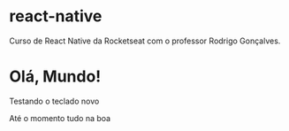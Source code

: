 # react-native
 Curso de React Native da Rocketseat com o professor Rodrigo Gonçalves.

<h1>Olá, Mundo!</h1>
<p>Testando o teclado novo</p>
<p>Até o momento tudo na boa</p>
